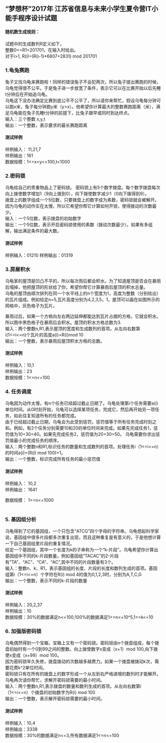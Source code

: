 “梦想杯”2017年 江苏省信息与未来小学生夏令营IT小能手程序设计试题
---
#### 随机数生成规则：<br>
试题中的生成数列R定义如下， <br>
整数0<=R1<201701，在输入时给出。<br>
对于i>1, R(i)=(R(i-1)*6807+2831) mod 201701<br>


### 1.龟兔赛跑
兔子又找乌龟来赛跑啦！同样的错误兔子不会犯两次，所以兔子提出赛跑的时候，乌龟觉得很不公平。于是兔子进一步放宽了条件，表示它可以在比赛开始以后先睡t分钟后在开始追乌龟。<br>
乌龟这下没办法确定比赛到底公平不公平了，所以请你来帮忙。假设乌龟每分钟可以跑x米，兔子每分钟跑y米（y>x）。他希望你计算最大的整数赛跑距离（米），满足乌龟能在兔子先睡t分钟的前提下，比兔子跟早或同时到达终点。<br>
输入：三个整数 x,y,t<br>
输出：一个整数，表示要求的最长赛跑距离<br>

#### 测试样例
样例输入： 11,21,7<br>
样例输出：161<br>
数据规模：1<=x<y<=100,t<1000<br>

### 2.密码锁
乌龟给自己的贵重物品上了密码锁。 密码锁上有5个数字拨盘。每个数字拨盘每次向上拨使数字增加1（9向上拨到0），向下拨使数字减少1（0向下拨得到9）。<br>
拨盘上的数字组成一个5位数，只要拨盘上的数字成为素数，密码锁就会被解开。因为乌龟的动作实在太慢，所以它希望你帮它计算如何开锁，使得拨动的次数最少。<br>
输入：一个5位数，表示拨盘的初始数字<br>
输出：一个5位数，表示开启密码锁使用的素数（拨动次数最少）。如果有多组解，输出满足条件的最大数。<br>

#### 测试样例
样例输入：01210
样例输出：01319
 

### 3.房屋积水
乌龟家的屋顶是凹凸不平的，所以每次雨后都会积水。为了知道屋顶是否会在暴雨后塌掉，他把屋顶的形状给了你，希望你帮它计算暴雨后屋顶的积水总量。<br>
乌龟的屋顶由顺次排列在同一个水平线上的n个宽度为1，高度为整数（分别给出）的瓦片组成。例如给定n=5,瓦片高度分别为4,2,3,5，1。屋顶可以画在如图所示的网格中，灰色格子为瓦片。<br>
				
				
				
				
				

暴雨过后，如果一个方格向左右两边延伸都能达到瓦片占据的方格，它就会积水。所以图中黑色格子在暴雨后会积水。屋顶的积水方格总数为3.<br>
输入：两个整数n,R1,表示屋顶的宽度和生成数列的首项。从左向右数第i(1<=i<=n)个瓦片的高度a(i)=R(i)mod 10<br>
输出：一个整数，表示暴雨后屋顶积水方格的总数。<br>

#### 测试样例
样例输入：10,1<br>
样例输出：23<br>
数据规模：1<=n<=100<br>

### 4.	任务调度
乌龟因为动作太慢，有n个任务已经超过截止日期了。乌龟处理第i个任务需要a(i)单位时间。从0时刻开始，乌龟可以选择某项任务，完成它，然后再开始另一项任务，如此往复知道所有的任务都完成。<br>
由于已经超过截止日期，乌龟会为此受到惩罚，惩罚值等于所有任务完成时刻之和。例如，有2个任务分别需要10和20的单位时间来完成。如果先完成任务1，惩罚值为10+30=40。如果先完成任务2，惩罚值为20+30=50。
乌龟需要你求出惩罚值最小的完成任务的顺序。<br>
输入：两个整数n和R1,标识任务的数量和生成数列的首项。处理任务i（1<=i<=n）的时间a(i)=(R(i) mod 100)+1。<br>
输出：一个整数，标识完成所有任务的最小惩罚值<br>

#### 测试样例
样例输入： 10,2<br>
样例输出： 1641<br>

数据规模： 1<=n<=1000<br>
 

### 5.	基因组分析
乌龟得到了它的基因组，一个只包含“ATCG”四个字母的字符串。乌龟想起科学家说，基因组中很多片段都多次重复出现，而且这种重复是有意义的，于是他想计算一下自己基因组里片段的重复情况。<br>
给定一个基因组，其中一个长度为k的子串称为一个“k-片段”。乌龟希望你计算出基因组中不同的k-片段数量。例如基因组“TACAC”的2-片段有“TA”、“AC”、“CA”、“AC”,其中不同的片段数量有3个。<br>
输入：整数n、k、R1，表示基因组的长度、片段的长度和数列生成的首项。基因组第i（1<=i<=n）个字符在R(i) mod 4的值为0,1,2,3时，分别为A,T,C,G<br>
输出：一个整数，表示不同的k-片段的数量<br>

#### 测试样例
样例输入：20,2,37<br>
样例输出：10<br>
数据规模：30%的数据满足n<=100;100%的数据满足1<=n<=10^5,1<=k<=10<br>

### 6.	加强版密码锁
乌龟偶然得到一个宝箱，宝箱上又有一个密码锁。密码锁由n个拨盘组成，每个拨盘初始时有一个0到99之间的整数。向上拨使数字x变成（x+1）mod 100,向下拨使x变成（x+99）mod 100。<br>
因为密码锁年久失修，拨盘拨动的次数越多越费力。如果一个拨盘被拨动k次，需要花费k^2单位时间。<br>
密码锁只有在所有的拨盘上的数字形成一个从左到右严格递增的数列时才能解开。乌龟再次请你帮忙，求解开密码锁需要的最小时间。<br>
输入：两个整数n,R1,表示拨盘的数量和数列生成的首项。从左向右数第i（1<=i<=n）个拨盘的初始数字为R(i) mod 100<br>
输出：一个整数，表示解开密码锁需要的最小时间。<br>

#### 测试样例
样例输入：10,4<br>
样例输出：3338<br>
数据规模：30%的数据满足n<=3,所有数据满足1<=n<=100<br>

